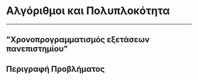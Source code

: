 #  **Αλγόριθμοι και Πολυπλοκότητα**
______________________________________
## "Χρονοπρογραμματισμός εξετάσεων πανεπιστημίου"

## Περιγραφή Προβλήματος



